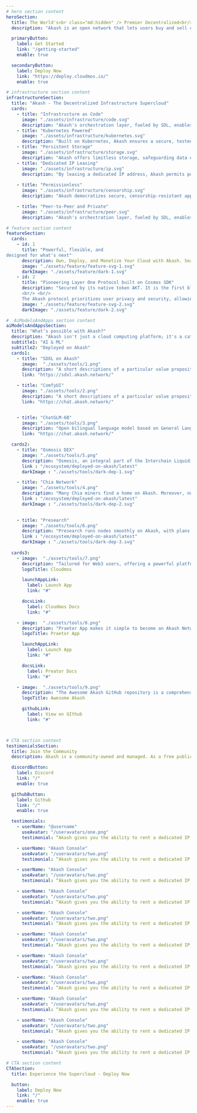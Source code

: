 ```yaml
---
# hero section content
heroSection:
  title: The World's<br class="md:hidden" /> Premier Decentralized<br/> Compute Marketplace
  description: "Akash is an open network that lets users buy and sell computing resources securely and efficiently. Purpose-built for public utility."

  primaryButton:
    label: Get Started
    link: "/getting-started"
    enable: true

  secondaryButton:
    label: Deploy Now
    link: "https://deploy.cloudmos.io/"
    enable: true

# infrastructure section content
infrastructureSection:
  title: "Akash - The Decentralized Infrastructure Supercloud"
  cards:
    - title: "Infrastructure as Code"
      image: "./assets/infrastructure/code.svg"
      description: "Akash's orchestration layer, fueled by SDL, enables intricate deployments across regions, providers, with resource control and pricing decisions."
    - title: "Kubernetes Powered"
      image: "./assets/infrastructure/kubernetes.svg"
      description: "Built on Kubernetes, Akash ensures a secure, tested, and reliable platform for hosting applications."
    - title: "Persistent Storage"
      image: "./assets/infrastructure/storage.svg"
      description: "Akash offers limitless storage, safeguarding data even post-restart, an ideal feature for data-intensive apps."
    - title: "Dedicated IP Leasing"
      image: "./assets/infrastructure/ip.svg"
      description: "By leasing a dedicated IP address, Akash permits port assignment, directing traffic – especially beneficial for DNS, web servers, etc."
 
    - title: "Permissionless"
      image: "./assets/infrastructure/censorship.svg"
      description: "Akash democratizes secure, censorship-resistant app deployment, open to all innovators.."

    - title: "Peer-to-Peer and Private"
      image: "./assets/infrastructure/peer.svg" 
      description: "Akash's orchestration layer, fueled by SDL, enables intricate deployments across regions, providers, with resource control and pricing decisions."

# feature section content
featureSection:
  cards:
    - id: 1
      title: "Powerful, flexible, and 
designed for what's next"
      description: Own, Deploy, and Monetize Your Cloud with Akash. Seamlessly scale and access global services while setting your desired price through the "Reverse Auction" system. Enjoy prices up to 85% lower than other cloud systems, customized to your preferences.
      image: "./assets/feature/feature-svg-1.svg"
      darkImage: "./assets/feature/dark-1.svg"
    - id: 2
      title: "Pioneering Layer One Protocol built on Cosmos SDK"
      description: "Secured by its native token AKT. It is the first blockchain to achieve IBC communication with Cosmos Hub, enabling seamless connections to other IBC compatible blockchains.
      <br/> <br/>
      The Akash protocol prioritizes user privacy and security, allowing anonymous deployment of applications, safeguarding the user's identity."
      image: "./assets/feature/feature-svg-2.svg"
      darkImage: "./assets/feature/dark-2.svg"

#  AiModelsAndApps section content  
aiModelsAndAppsSection:
  title: "What’s possible with Akash?"
  description: "Akash isn't just a cloud computing platform; it's a catalyst for innovation and limitless possibilities. Here, you'll discover the latest AI models, groundbreaking apps, and much more, all empowered by the scalable and cost-effective Akash resources."
  subtitle1: "AI & ML"
  subtitle2: "Deployed on Akash"
  cards1:
    - title: "SDXL on Akash"
      image:  "./assets/tools/1.png"
      description: "A short descriptions of a particular value propositions comes here... A short descriptions of a particular value propositions comes here..."
      link: "https://sdxl.akash.network/"

    - title: "ComfyUI"
      image: "./assets/tools/2.png"
      description: "A short descriptions of a particular value propositions comes here... A short descriptions of a particular value propositions comes here..."
      link: "https://chat.akash.network/"


    - title: "ChatGLM-6B"
      image: "./assets/tools/3.png"
      description: "Open bilingual language model based on General Language Model (GLM) framework, with 6.2 billion parameters."
      link: "https://chat.akash.network/"

  cards2:
    - title: "Osmosis DEX"
      image: "./assets/tools/5.png"
      description: "Osmosis, an integral part of the Interchain Liquidity Lab, harnesses the power of Akash by running API servers. This partnership showcases the seamless integration of two innovative platforms, enhancing accessibility and liquidity across the ecosystem."
      link : "/ecosystem/deployed-on-akash/latest"
      darkImage : "./assets/tools/dark-dep-1.svg"    

    - title: "Chia Network"
      image: "./assets/tools/4.png"
      description: "Many Chia miners find a home on Akash. Moreover, numerous dedicated members of the Chia community generously offer their computational resources to support Akash's ecosystem."
      link : "/ecosystem/deployed-on-akash/latest"
      darkImage : "./assets/tools/dark-dep-2.svg" 
     

    - title: "Presearch"
      image: "./assets/tools/6.png"
      description: "Presearch runs nodes smoothly on Akash, with plans for one-click deployments. Stay tuned on their Twitter for updates. CEO Colin Pape explores Akash's potential in a Cointelegraph article."
      link : "/ecosystem/deployed-on-akash/latest"
      darkImage : "./assets/tools/dark-dep-3.svg" 
     
  cards3:
    - image:  "./assets/tools/7.png"
      description: "Tailored for Web3 users, offering a powerful platform to deploy applications on the Akash network with enhanced capabilities."
      logoTitle: Cloudmos

      launchAppLink: 
        label: Launch App
        link: "#"

      docsLink: 
        label: Cloudmos Docs
        link: "#"

    - image:  "./assets/tools/8.png"
      description: "Praetor App makes it simple to become an Akash Network cloud provider. Use a streamlined UI to become a provider. "
      logoTitle: Praetor App

      launchAppLink: 
        label: Launch App
        link: "#"

      docsLink: 
        label: Preator Docs
        link: "#"

    - image:  "./assets/tools/9.png"
      description: "The Awesome Akash GitHub repository is a comprehensive collection of SDL templates <br/> <br/>  "
      logoTitle: Awesome Akash

      githubLink: 
        label: View on GIthub
        link: "#"



# CTA section content
testimonialsSection:
  title: Join the Community
  description: Akash is a community-owned and managed. As a free public service, its source code is available to everyone. The community actively oversees all aspects of Akash, making decisions about the implementation of new features.

  discordButton:
    label: Discord
    link: "/"
    enable: true

  githubButton:
    label: Github
    link: "/"
    enable: true

  testimonials:
    - userName: "@username"
      useAvatar: "/useravatars/one.png"
      testimonial: “Akash gives you the ability to rent a dedicated IP address for your application. “Akash gives you the ability to rent a dedicated IP address for your application. This allows you...””

    - userName: "Akash Console"
      useAvatar: "/useravatars/two.png"
      testimonial: “Akash gives you the ability to rent a dedicated IP address for your application. “Akash gives you the ability to rent a dedicated IP address for your application. This allows you...””

    - userName: "Akash Console"
      useAvatar: "/useravatars/two.png"
      testimonial: “Akash gives you the ability to rent a dedicated IP address for your application. “Akash gives you the ability to rent a dedicated IP address for your application. This allows you...””

    - userName: "Akash Console"
      useAvatar: "/useravatars/two.png"
      testimonial: “Akash gives you the ability to rent a dedicated IP address for your application. “Akash gives you the ability to rent a dedicated IP address for your application. This allows you...””

    - userName: "Akash Console"
      useAvatar: "/useravatars/two.png"
      testimonial: “Akash gives you the ability to rent a dedicated IP address for your application. “Akash gives you the ability to rent a dedicated IP address for your application. This allows you...””

    - userName: "Akash Console"
      useAvatar: "/useravatars/two.png"
      testimonial: “Akash gives you the ability to rent a dedicated IP address for your application. “Akash gives you the ability to rent a dedicated IP address for your application. This allows you...””

    - userName: "Akash Console"
      useAvatar: "/useravatars/two.png"
      testimonial: “Akash gives you the ability to rent a dedicated IP address for your application. “Akash gives you the ability to rent a dedicated IP address for your application. This allows you...””

    - userName: "Akash Console"
      useAvatar: "/useravatars/two.png"
      testimonial: “Akash gives you the ability to rent a dedicated IP address for your application. “Akash gives you the ability to rent a dedicated IP address for your application. This allows you...””

    - userName: "Akash Console"
      useAvatar: "/useravatars/two.png"
      testimonial: “Akash gives you the ability to rent a dedicated IP address for your application. “Akash gives you the ability to rent a dedicated IP address for your application. This allows you...””

    - userName: "Akash Console"
      useAvatar: "/useravatars/two.png"
      testimonial: “Akash gives you the ability to rent a dedicated IP address for your application. “Akash gives you the ability to rent a dedicated IP address for your application. This allows you...””

    - userName: "Akash Console"
      useAvatar: "/useravatars/two.png"
      testimonial: “Akash gives you the ability to rent a dedicated IP address for your application. “Akash gives you the ability to rent a dedicated IP address for your application. This allows you...””

# CTA section content
CTASection:
  title: Experience the Supercloud - Deploy Now

  button:
    label: Deploy Now
    link: "/"
    enable: true
---
```

